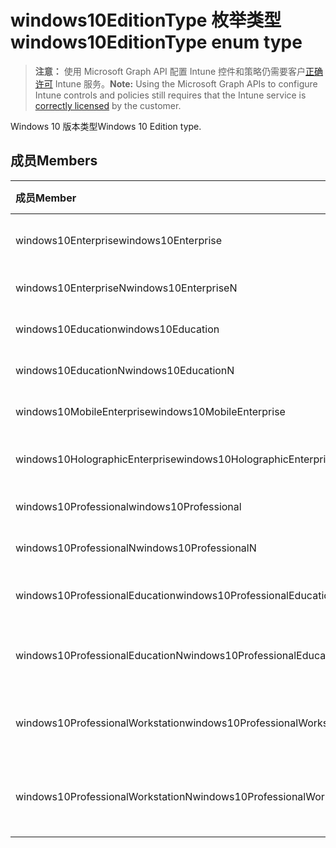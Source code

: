 # <a name="windows10editiontype-enum-type"></a><span data-ttu-id="ae2fa-101">windows10EditionType 枚举类型</span><span class="sxs-lookup"><span data-stu-id="ae2fa-101">windows10EditionType enum type</span></span>

> <span data-ttu-id="ae2fa-102">**注意：** 使用 Microsoft Graph API 配置 Intune 控件和策略仍需要客户[正确许可](https://go.microsoft.com/fwlink/?linkid=839381) Intune 服务。</span><span class="sxs-lookup"><span data-stu-id="ae2fa-102">**Note:** Using the Microsoft Graph APIs to configure Intune controls and policies still requires that the Intune service is [correctly licensed](https://go.microsoft.com/fwlink/?linkid=839381) by the customer.</span></span>

<span data-ttu-id="ae2fa-103">Windows 10 版本类型</span><span class="sxs-lookup"><span data-stu-id="ae2fa-103">Windows 10 Edition type.</span></span>
## <a name="members"></a><span data-ttu-id="ae2fa-104">成员</span><span class="sxs-lookup"><span data-stu-id="ae2fa-104">Members</span></span>
|<span data-ttu-id="ae2fa-105">成员</span><span class="sxs-lookup"><span data-stu-id="ae2fa-105">Member</span></span>|<span data-ttu-id="ae2fa-106">值</span><span class="sxs-lookup"><span data-stu-id="ae2fa-106">Value</span></span>|<span data-ttu-id="ae2fa-107">说明</span><span class="sxs-lookup"><span data-stu-id="ae2fa-107">Description</span></span>|
|:---|:---|:---|
|<span data-ttu-id="ae2fa-108">windows10Enterprise</span><span class="sxs-lookup"><span data-stu-id="ae2fa-108">windows10Enterprise</span></span>|<span data-ttu-id="ae2fa-109">0</span><span class="sxs-lookup"><span data-stu-id="ae2fa-109">{0}</span></span>|<span data-ttu-id="ae2fa-110">Windows 10 Enterprise</span><span class="sxs-lookup"><span data-stu-id="ae2fa-110">Phase 3: Windows 10 Enterprise</span></span>|
|<span data-ttu-id="ae2fa-111">windows10EnterpriseN</span><span class="sxs-lookup"><span data-stu-id="ae2fa-111">windows10EnterpriseN</span></span>|<span data-ttu-id="ae2fa-112">1</span><span class="sxs-lookup"><span data-stu-id="ae2fa-112">-1</span></span>|<span data-ttu-id="ae2fa-113">Windows 10 EnterpriseN</span><span class="sxs-lookup"><span data-stu-id="ae2fa-113">Windows 10 EnterpriseN</span></span>|
|<span data-ttu-id="ae2fa-114">windows10Education</span><span class="sxs-lookup"><span data-stu-id="ae2fa-114">windows10Education</span></span>|<span data-ttu-id="ae2fa-115">2</span><span class="sxs-lookup"><span data-stu-id="ae2fa-115">-2</span></span>|<span data-ttu-id="ae2fa-116">Windows 10 Education</span><span class="sxs-lookup"><span data-stu-id="ae2fa-116">Windows 10 Education</span></span>|
|<span data-ttu-id="ae2fa-117">windows10EducationN</span><span class="sxs-lookup"><span data-stu-id="ae2fa-117">windows10EducationN</span></span>|<span data-ttu-id="ae2fa-118">3</span><span class="sxs-lookup"><span data-stu-id="ae2fa-118">-3</span></span>|<span data-ttu-id="ae2fa-119">Windows 10 EducationN</span><span class="sxs-lookup"><span data-stu-id="ae2fa-119">Windows 10 EducationN</span></span>|
|<span data-ttu-id="ae2fa-120">windows10MobileEnterprise</span><span class="sxs-lookup"><span data-stu-id="ae2fa-120">windows10MobileEnterprise</span></span>|<span data-ttu-id="ae2fa-121">4</span><span class="sxs-lookup"><span data-stu-id="ae2fa-121">-4</span></span>|<span data-ttu-id="ae2fa-122">Windows 10 Mobile Enterprise</span><span class="sxs-lookup"><span data-stu-id="ae2fa-122">Windows 10 Mobile</span></span>|
|<span data-ttu-id="ae2fa-123">windows10HolographicEnterprise</span><span class="sxs-lookup"><span data-stu-id="ae2fa-123">windows10HolographicEnterprise</span></span>|<span data-ttu-id="ae2fa-124">5</span><span class="sxs-lookup"><span data-stu-id="ae2fa-124">-5</span></span>|<span data-ttu-id="ae2fa-125">Windows 10 Holographic Enterprise</span><span class="sxs-lookup"><span data-stu-id="ae2fa-125">Windows 10 Holographic Enterprise</span></span>|
|<span data-ttu-id="ae2fa-126">windows10Professional</span><span class="sxs-lookup"><span data-stu-id="ae2fa-126">windows10Professional</span></span>|<span data-ttu-id="ae2fa-127">6</span><span class="sxs-lookup"><span data-stu-id="ae2fa-127">-6</span></span>|<span data-ttu-id="ae2fa-128">Windows 10 Professional</span><span class="sxs-lookup"><span data-stu-id="ae2fa-128">Windows 10 Professional</span></span>|
|<span data-ttu-id="ae2fa-129">windows10ProfessionalN</span><span class="sxs-lookup"><span data-stu-id="ae2fa-129">windows10ProfessionalN</span></span>|<span data-ttu-id="ae2fa-130">7</span><span class="sxs-lookup"><span data-stu-id="ae2fa-130">-7</span></span>|<span data-ttu-id="ae2fa-131">Windows 10 ProfessionalN</span><span class="sxs-lookup"><span data-stu-id="ae2fa-131">Windows 10 ProfessionalN</span></span>|
|<span data-ttu-id="ae2fa-132">windows10ProfessionalEducation</span><span class="sxs-lookup"><span data-stu-id="ae2fa-132">windows10ProfessionalEducation</span></span>|<span data-ttu-id="ae2fa-133">8</span><span class="sxs-lookup"><span data-stu-id="ae2fa-133">-8</span></span>|<span data-ttu-id="ae2fa-134">Windows 10 Professional Education</span><span class="sxs-lookup"><span data-stu-id="ae2fa-134">Windows 10 Professional Education</span></span>|
|<span data-ttu-id="ae2fa-135">windows10ProfessionalEducationN</span><span class="sxs-lookup"><span data-stu-id="ae2fa-135">windows10ProfessionalEducationN</span></span>|<span data-ttu-id="ae2fa-136">9</span><span class="sxs-lookup"><span data-stu-id="ae2fa-136">-9</span></span>|<span data-ttu-id="ae2fa-137">Windows 10 Professional EducationN</span><span class="sxs-lookup"><span data-stu-id="ae2fa-137">Windows 10 Professional EducationN</span></span>|
|<span data-ttu-id="ae2fa-138">windows10ProfessionalWorkstation</span><span class="sxs-lookup"><span data-stu-id="ae2fa-138">windows10ProfessionalWorkstation</span></span>|<span data-ttu-id="ae2fa-139">10</span><span class="sxs-lookup"><span data-stu-id="ae2fa-139">-10</span></span>|<span data-ttu-id="ae2fa-140">Windows 10  Professional 工作站</span><span class="sxs-lookup"><span data-stu-id="ae2fa-140">Windows 10 Professional for Workstations</span></span>|
|<span data-ttu-id="ae2fa-141">windows10ProfessionalWorkstationN</span><span class="sxs-lookup"><span data-stu-id="ae2fa-141">windows10ProfessionalWorkstationN</span></span>|<span data-ttu-id="ae2fa-142">11</span><span class="sxs-lookup"><span data-stu-id="ae2fa-142">1.1</span></span>|<span data-ttu-id="ae2fa-143">Windows 10 Professional Workstations N</span><span class="sxs-lookup"><span data-stu-id="ae2fa-143">Windows 10 Professional for Workstations N</span></span>|



